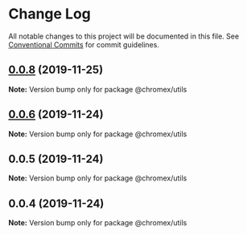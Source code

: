 # Change Log

All notable changes to this project will be documented in this file.
See [Conventional Commits](https://conventionalcommits.org) for commit guidelines.

## [0.0.8](https://github.com/bluepropane/create-chrome-extension/compare/@chromex/utils@0.0.7...@chromex/utils@0.0.8) (2019-11-25)

**Note:** Version bump only for package @chromex/utils





## [0.0.6](https://github.com/bluepropane/create-chrome-extension/compare/@chromex/utils@0.0.5...@chromex/utils@0.0.6) (2019-11-24)

**Note:** Version bump only for package @chromex/utils





## 0.0.5 (2019-11-24)

**Note:** Version bump only for package @chromex/utils





## 0.0.4 (2019-11-24)

**Note:** Version bump only for package @chromex/utils
